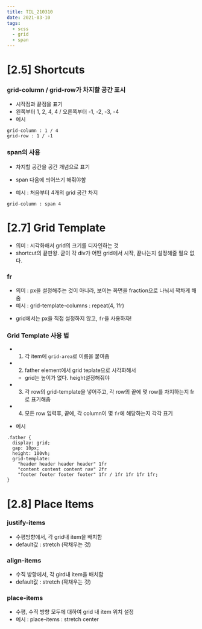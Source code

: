 ```yaml
---
title: TIL_210310
date: 2021-03-10
tags:
  - scss
  - grid
  - span
---
```


# [2.5] Shortcuts

### grid-column / grid-row가 차지할 공간 표시

- 시작점과 끝점을 표기
- 왼쪽부터 1, 2, 4, 4 / 오른쪽부터 -1, -2, -3, -4
- 예시

```
grid-column : 1 / 4
grid-row : 1 / -1
```

### span의 사용

- 차지할 공간을 공간 개념으로 표기

* span 다음에 띄어쓰기 해줘야함

- 예시 : 처음부터 4개의 grid 공간 차지

```
grid-column : span 4
```

# [2.7] Grid Template

- 의미 : 시각화해서 grid의 크기를 디자인하는 것
- shortcut의 끝판왕. 굳이 각 div가 어떤 grid에서 시작, 끝나는지 설정해줄 필요 없다.

### fr

- 의미 : px을 설정해주는 것이 아니라, 보이는 화면을 fraction으로 나눠서 꽉차게 해줌
- 예시 : grid-template-columns : repeat(4, 1fr)

* grid에서는 px을 직접 설정하지 않고, `fr`을 사용하자!

### Grid Template 사용 법

- 1. 각 item에 `grid-area`로 이름을 붙여줌
- 2. father element에서 grid teplate으로 시각화해서
  - grid는 높이가 없다. height설정해줘야
- 3. 각 row의 grid-template을 넣어주고, 각 row의 끝에 몇 row를 차지하는지 fr로 표기해줌
- 4. 모든 row 입력후, 끝에, 각 column이 몇 `fr`에 해당하는지 각각 표기

* 예시

```
.father {
  display: grid;
  gap: 10px;
  height: 100vh;
  grid-template:
    "header header header header" 1fr
    "content content content nav" 2fr
    "footer footer footer footer" 1fr / 1fr 1fr 1fr 1fr;
}
```

# [2.8] Place Items

### justify-items

- 수평방향에서, 각 grid내 item을 배치함
- default값 : stretch (꽉채우는 것)

### align-items

- 수직 방향에서, 각 gird내 item을 배치함
- default값 : stretch (꽉채우는 것)

### place-items

- 수평, 수직 방향 모두에 대하여 grid 내 item 위치 설정
- 예시 : place-items : stretch center
